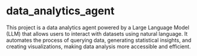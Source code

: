 # data_analytics_agent
This project is a data analytics agent powered by a Large Language Model (LLM) that allows users to interact with datasets using natural language. It automates the process of querying data, generating statistical insights, and creating visualizations, making data analysis more accessible and efficient.
